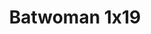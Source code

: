 ---
layout: episodios
title: "Batwoman 1x19"
url_serie_padre: 'batwoman/temporada-1'
category: 'series'
capitulo: 'yes'
anio: '2019'
prev: 'capitulo-18'
proximo: 'capitulo-20'
sandbox: allow-same-origin allow-forms
idioma: 'Subtitulado'
calidad: 'Full HD'
reproductores_otros: ["https://gdriveplayer.io/embed2.php?link=zCHtZKkynZSKYWu11VAp1Qdijm6S0OAXuH5TqQ%252BkRsAc10qEERFQmG8Auavaz8ewxpwRdBFiS4mZd3hOfCfNCboifcib%252BjpZS%252BaaEXJHmjvqrnSV59UBTY%252Fo3Ph7k4Uov2bQQWUuqKK9kaa7bEZQAvZi1g7b6FodD%252BIBTC%252BztdoPGcptvWgbW8dIGXIer3HIwpmapOdFGsgtCYDJfz%252BpJj","Subtitulado","https://player.premiumstream.live/player.php?id=Mzg1Nw&sub=https://sub.cuevana2.io/vtt-sub/sub7/Batwoman.S01E19.vtt","Subtitulado","https://api.cuevana3.io/stream/index.php?file=ek5lbm9xYWNrS0xYMTZLa2xNbkdvY3ZTb3BtZng4TGp6ZFpobGFMUGtOelcwcUZmbWRIVzRkakVuS0JnbEplcG1KUnNZSlRTMGViVTBxZGdsdEhPb3BtOGduUnMyYkswcTYySllLRFNsYkxVMHFhbWt0YmE0OG1ncHBlbHk4WT0","Subtitulado"]
reproductores_fembed: ["https://feurl.com/v/1y1x2hjj-28nex1","Subtitulado","https://fembed.live/v/e21ezs--165m42z","Subtitulado"]
reproductor: 'fembed'
clasificacion: '+10'
tags:
- Ciencia-Ficcion
---